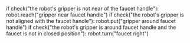 

if check("the robot's gripper is not near of the faucet handle"):
    robot.reach("gripper near faucet handle")
if check("the robot's gripper is not aligned with the faucet handle"):
    robot.put("gripper around faucet handle")
if check("the robot's gripper is around faucet handle and the faucet is not in closed position"):
    robot.turn("faucet right")